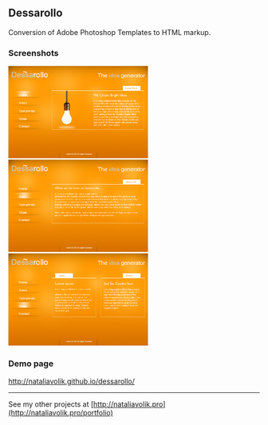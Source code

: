## Dessarollo

Conversion of Adobe Photoshop Templates to HTML markup.

### Screenshots
<a href="design/dessarollo.png"><img src="design/dessarollo.png" width="280" ></a>
<a href="design/dessarollo_subpage.png"><img src="design/dessarollo_subpage.png" width="280" ></a>
<a href="design/dessarollo_subpage_2.png"><img src="design/dessarollo_subpage_2.png" width="280" ></a>

### Demo page
http://nataliavolik.github.io/dessarollo/

***

See my other projects at [http://nataliavolik.pro](http://nataliavolik.pro/portfolio)
